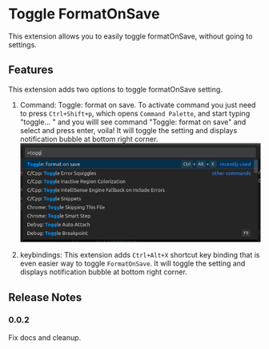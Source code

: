 # Toggle FormatOnSave

This extension allows you to easily toggle formatOnSave, without going to settings.

## Features

This extension adds two options to toggle formatOnSave setting.


1. Command: Toggle: format on save. To activate command you just need to press `Ctrl+Shift+p`, which opens `Command Palette`, and start typing "toggle... " and you willl see command "Toggle: format on save" and select and press enter, voila! It will toggle the setting and displays notification bubble at bottom right corner.
   ![Command Pallete view](images/commandpallete.png?raw=true "Command Pallete")

2. keybindings: This extension adds `Ctrl+Alt+X` shortcut key binding that is even easier way to toggle `FormatOnSave`. It will toggle the setting and displays notification bubble at bottom right corner.

## Release Notes

### 0.0.2

Fix docs and cleanup.
